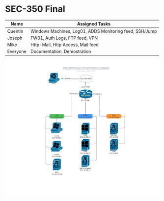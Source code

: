 # SEC-350 Final
| Name | Assigned Tasks |
| ------------- | ------------- |
| Quentin  |  Windows Machines, Log01, ADDS Monitoring feed, SSH/Jump |
| Joseph  | FW01, Auth Logs, FTP feed, VPN |
| Mike  | Http-Mail, Http Access, Mail feed  |
| Everyone  | Documentation, Demostration  |

![Network Diagra](https://github.com/jfustolojr/SEC-350Final/blob/main/SEC350-FinalDiagram.png)
